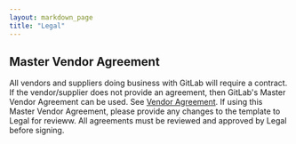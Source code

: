 ```yaml
---
layout: markdown_page
title: "Legal"
---
```


## Master Vendor Agreement

All vendors and suppliers doing business with GitLab will require a contract. If the vendor/supplier does not provide an agreement, then GitLab's Master Vendor Agreement can be used. See [Vendor Agreement](https://docs.google.com/document/d/1hcO4wH4Z514OtQQSMeollGBqJ6eEIZ6ATOd7DhUwvGM/edit).   If using this Master Vendor Agreement, please provide any changes to the template to Legal for revieww. All agreements must be reviewed and approved by Legal before signing. 